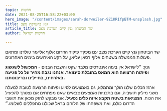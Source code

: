 ```yaml
---
topic: חדשות
date: 2021-08-25T16:58:22+03:00
hero_image: "/content/images/sarah-dorweiler-9Z1KRIfpBTM-unsplash.jpg"
title: גנץ בהערכת מצב
article_title: שר הביטחון גנץ קיים הערכת מצב
author: חדשות ישראל

---
```

שר הביטחון גנץ קיים הערכת מצב עם מפקד פיקוד הדרום אלוף אליעזר טולדנו ומתאם פעולות הממשלה בשטחים אלוף רסאן עליאן, על רקע האירועים בימים האחרונים.

גנץ: ״לישראל אין בעזה אינטרסים מלבד שקט והשבת הבנים - **המכשול לשגשוג ופיתוח הרצועה הוא חמאס בהובלת סינוואר. אנחנו נגבה מחיר על כל פגיעה באזרחינו, בחיילינו ובריבונותנו.**

ארגז הכלים שלנו הולך ומתמלא, גם באמצעים לסיוע ופיתוח הרצועה לטובת למעלה משני מיליון תושביה, וגם בתכניות ואמצעים צבאיים שאנו מפתחים אם נצטרך להפעיל את הכוח. **המציאות בשטח תקבע איזה כלים נפעיל.** אני מבקש לחזק מכאן את תושבי הדרום כולם, ואת משפחתו של הלוחם בראל שכולנו מתפללים לשלומו.״